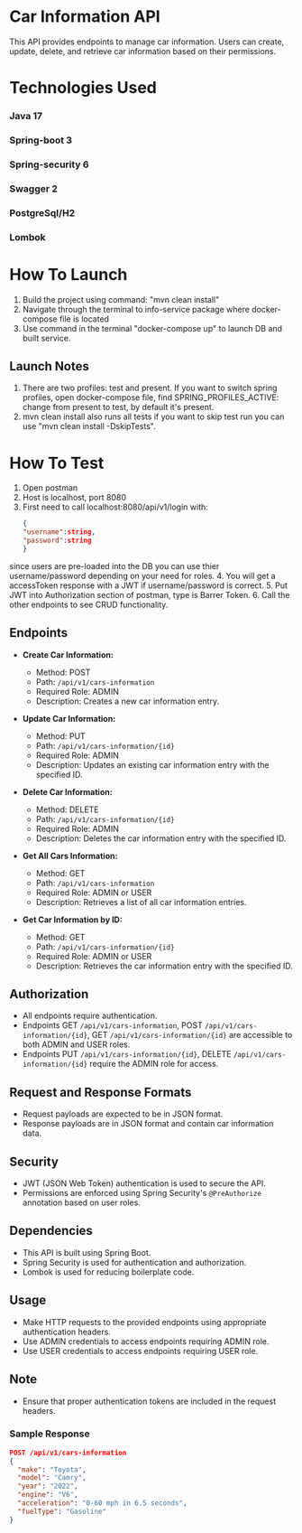# Car Information API

This API provides endpoints to manage car information. Users can create, update, delete, and retrieve car information based on their permissions.

# Technologies Used
### Java 17
### Spring-boot 3
### Spring-security 6
### Swagger 2
### PostgreSql/H2
### Lombok

# How To Launch
1. Build the project using command: "mvn clean install"
2. Navigate through the terminal to info-service package where docker-compose file is located
3. Use command in the terminal "docker-compose up" to launch DB and built service.
## Launch Notes
1. There are two profiles: test and present.
   If you want to switch spring profiles, open docker-compose file, find SPRING_PROFILES_ACTIVE: change from present to test, by default it's present.
2. mvn clean install also runs all tests if you want to skip test run you can use "mvn clean install -DskipTests".

# How To Test
1. Open postman
2. Host is localhost, port 8080
3. First need to call localhost:8080/api/v1/login with:
   ```json
   {
   "username":string,
   "password":string
   }
since users are pre-loaded into the DB you can use thier username/password depending on your need for roles.
4. You will get a accessToken response with a JWT if username/password is correct.
5. Put JWT into Authorization section of postman, type is Barrer Token.
6. Call the other endpoints to see CRUD functionality.

## Endpoints

- **Create Car Information:**
  - Method: POST
  - Path: `/api/v1/cars-information`
  - Required Role: ADMIN
  - Description: Creates a new car information entry.

- **Update Car Information:**
  - Method: PUT
  - Path: `/api/v1/cars-information/{id}`
  - Required Role: ADMIN
  - Description: Updates an existing car information entry with the specified ID.

- **Delete Car Information:**
  - Method: DELETE
  - Path: `/api/v1/cars-information/{id}`
  - Required Role: ADMIN
  - Description: Deletes the car information entry with the specified ID.

- **Get All Cars Information:**
  - Method: GET
  - Path: `/api/v1/cars-information`
  - Required Role: ADMIN or USER
  - Description: Retrieves a list of all car information entries.

- **Get Car Information by ID:**
  - Method: GET
  - Path: `/api/v1/cars-information/{id}`
  - Required Role: ADMIN or USER
  - Description: Retrieves the car information entry with the specified ID.

## Authorization

- All endpoints require authentication.
- Endpoints GET `/api/v1/cars-information`, POST `/api/v1/cars-information/{id}`, GET `/api/v1/cars-information/{id}` are accessible to both ADMIN and USER roles.
- Endpoints PUT `/api/v1/cars-information/{id}`,  DELETE `/api/v1/cars-information/{id}` require the ADMIN role for access.

## Request and Response Formats

- Request payloads are expected to be in JSON format.
- Response payloads are in JSON format and contain car information data.

## Security

- JWT (JSON Web Token) authentication is used to secure the API.
- Permissions are enforced using Spring Security's `@PreAuthorize` annotation based on user roles.

## Dependencies

- This API is built using Spring Boot.
- Spring Security is used for authentication and authorization.
- Lombok is used for reducing boilerplate code.

## Usage

- Make HTTP requests to the provided endpoints using appropriate authentication headers.
- Use ADMIN credentials to access endpoints requiring ADMIN role.
- Use USER credentials to access endpoints requiring USER role.

## Note

- Ensure that proper authentication tokens are included in the request headers.

### Sample Response

```json
POST /api/v1/cars-information
{
  "make": "Toyota",
  "model": "Camry",
  "year": "2022",
  "engine": "V6",
  "acceleration": "0-60 mph in 6.5 seconds",
  "fuelType": "Gasoline"
}
